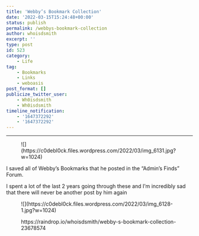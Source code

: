 ```yaml
---
title: 'Webby’s Bookmark Collection'
date: '2022-03-15T15:24:48+00:00'
status: publish
permalink: /webbys-bookmark-collection
author: whoisdsmith
excerpt: ''
type: post
id: 523
category:
    - Life
tag:
    - Bookmarks
    - Links
    - weboasis
post_format: []
publicize_twitter_user:
    - Wh0isdsmith
    - Wh0isdsmith
timeline_notification:
    - '1647372292'
    - '1647372292'
---
```

- - - - - -

<figure class="wp-block-image size-large">![](https://c0debl0ck.files.wordpress.com/2022/03/img_6131.jpg?w=1024)</figure>I saved all of Webby’s Bookmarks that he posted in the “Admin’s Finds” Forum.

I spent a lot of the last 2 years going through these and I’m incredibly sad that there will never be another post by him again

<figure class="wp-block-image size-large">![](https://c0debl0ck.files.wordpress.com/2022/03/img_6128-1.jpg?w=1024)</figure><figure class="wp-block-embed is-type-wp-embed is-provider-raindrop-io wp-block-embed-raindrop-io"><div class="wp-block-embed__wrapper">https://raindrop.io/whoisdsmith/webby-s-bookmark-collection-23678574 </div></figure>